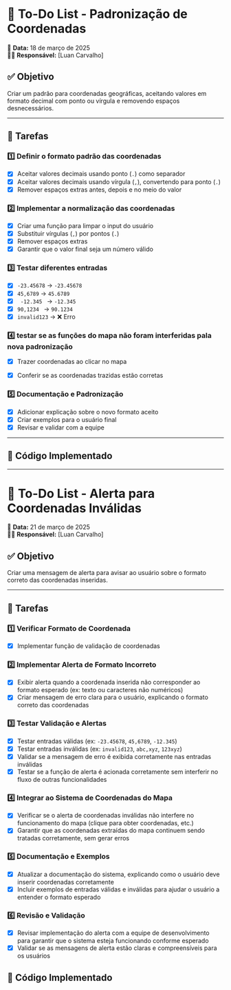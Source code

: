 # 📌 To-Do List - Padronização de Coordenadas

📅 **Data:** 18 de março de 2025  
👨‍💻 **Responsável:** [Luan Carvalho]  

## ✅ Objetivo  
Criar um padrão para coordenadas geográficas, aceitando valores em formato decimal com ponto ou vírgula e removendo espaços desnecessários.

---

## 🔹 Tarefas  

### 1️⃣ **Definir o formato padrão das coordenadas**  
- [x] Aceitar valores decimais usando ponto (`.`) como separador  
- [x] Aceitar valores decimais usando vírgula (`,`), convertendo para ponto (`.`)  
- [x] Remover espaços extras antes, depois e no meio do valor  

### 2️⃣ **Implementar a normalização das coordenadas**  
- [x] Criar uma função para limpar o input do usuário  
- [x] Substituir vírgulas (``,``) por pontos (`.`)  
- [x] Remover espaços extras  
- [x] Garantir que o valor final seja um número válido  

### 3️⃣ **Testar diferentes entradas**  
- [x] `-23.45678` → `-23.45678`  
- [x] ` 45,6789 ` → `45.6789`  
- [x] `  -12.345  ` → `-12.345`  
- [x] `90,1234 ` → `90.1234`  
- [x] `invalid123` → ❌ Erro  

### 4️⃣ **testar se as funções do mapa não foram interferidas pala nova padronização**
- [x] Trazer coordenadas ao clicar no mapa
- [x] Conferir se as coordenadas trazidas estão corretas


### 5️⃣ **Documentação e Padronização**  
- [x] Adicionar explicação sobre o novo formato aceito  
- [x] Criar exemplos para o usuário final  
- [x] Revisar e validar com a equipe

---

## 🔧 **Código Implementado**

-------------------------------------------------------------------------------------------------

# 📌 To-Do List - Alerta para Coordenadas Inválidas  

📅 **Data:** 21 de março de 2025  
👨‍💻 **Responsável:** [Luan Carvalho]  

## ✅ Objetivo  
Criar uma mensagem de alerta para avisar ao usuário sobre o formato correto das coordenadas inseridas.

---

## 🔹 Tarefas  

### 1️⃣ **Verificar Formato de Coordenada**  
- [x] Implementar função de validação de coordenadas 

### 2️⃣ **Implementar Alerta de Formato Incorreto**  
- [x] Exibir alerta quando a coordenada inserida não corresponder ao formato esperado (ex: texto ou caracteres não numéricos)  
- [x] Criar mensagem de erro clara para o usuário, explicando o formato correto das coordenadas  

### 3️⃣ **Testar Validação e Alertas**  
- [x] Testar entradas válidas (ex: `-23.45678`, `45,6789`, `-12.345`)  
- [x] Testar entradas inválidas (ex: `invalid123`, `abc,xyz`, `123xyz`)  
- [x] Validar se a mensagem de erro é exibida corretamente nas entradas inválidas  
- [x] Testar se a função de alerta é acionada corretamente sem interferir no fluxo de outras funcionalidades  

### 4️⃣ **Integrar ao Sistema de Coordenadas do Mapa**  
- [x] Verificar se o alerta de coordenadas inválidas não interfere no funcionamento do mapa (clique para obter coordenadas, etc.)  
- [x] Garantir que as coordenadas extraídas do mapa continuem sendo tratadas corretamente, sem gerar erros  

### 5️⃣ **Documentação e Exemplos**  
- [x] Atualizar a documentação do sistema, explicando como o usuário deve inserir coordenadas corretamente  
- [x] Incluir exemplos de entradas válidas e inválidas para ajudar o usuário a entender o formato esperado  

### 6️⃣ **Revisão e Validação**  
- [x] Revisar implementação do alerta com a equipe de desenvolvimento para garantir que o sistema esteja funcionando conforme esperado  
- [x] Validar se as mensagens de alerta estão claras e compreensíveis para os usuários  

## 🔧 **Código Implementado**